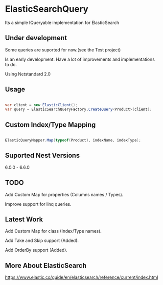 # ElasticSearchQuery
Its a simple IQueryable implementation for ElasticSearch

## Under development

Some queries are suported for now.(see the Test project)

Is an early development. Have a lot of improvements and implementations to do.

Using Netstandard 2.0


## Usage
 ```csharp
 
 var client = new ElasticClient();
 var query = ElasticSearchQueryFactory.CreateQuery<Product>(client);
 
 ```
## Custom Index/Type Mapping
  ```csharp
 
 ElasticQueryMapper.Map(typeof(Product), indexName, indexType);
 
 ```
## Suported Nest Versions

6.0.0 - 6.6.0

## TODO

Add Custom Map for properties (Columns names / Types).

Improve support for linq queries.

## Latest Work
Add Custom Map for class (Index/Type names).

Add Take and Skip support (Added).

Add OrderBy support (Added).

## More About ElasticSearch
https://www.elastic.co/guide/en/elasticsearch/reference/current/index.html
